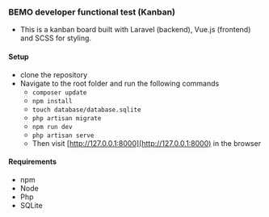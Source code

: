 ### BEMO developer functional test (Kanban)

- This is a kanban board built with Laravel (backend), Vue.js (frontend) and SCSS for styling.

#### Setup
- clone the repository
- Navigate to the root folder and run the following commands
    - `composer update`
    - `npm install`
    - `touch database/database.sqlite`
    - `php artisan migrate`
    - `npm run dev`
    - `php artisan serve`
    - Then visit [http://127.0.0.1:8000](http://127.0.0.1:8000) in the browser

#### Requirements
- npm
- Node
- Php
- SQLite
